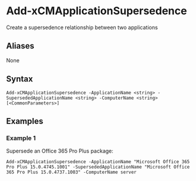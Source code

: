 
# Add-xCMApplicationSupersedence
Create a supersedence relationship between two applications

## Aliases
None

## Syntax

`Add-xCMApplicationSupersedence -ApplicationName <string> -SupersededApplicationName <string> -ComputerName <string> [<CommonParameters>]`

## Examples
### Example 1
Supersede an Office 365 Pro Plus package:

~~~~
Add-xCMApplicationSupersedence -ApplicationName "Microsoft Office 365 Pro Plus 15.0.4745.1001" -SupersededApplicationName "Microsoft Office 365 Pro Plus 15.0.4737.1003" -ComputerName server
~~~~
